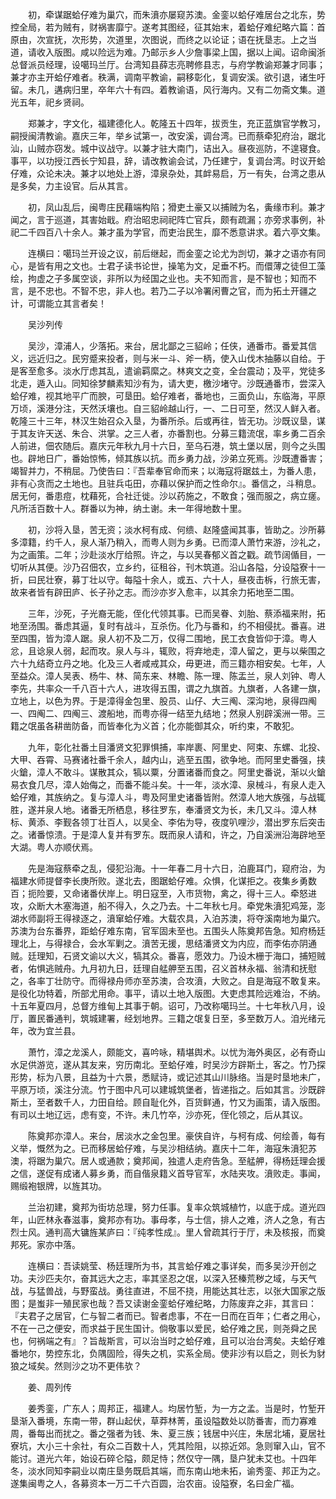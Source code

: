 <!-- { "loadSidebar": true } -->
　　初，牵谋踞蛤仔难为巢穴，而朱濆亦屡窥苏澳。金銮以蛤仔难居台之北东，势控全局，若为贼有，财祸害靡宁。遂考其图经，征其始末，着蛤仔难纪略六篇：首原由，次宣抚，次形势，次道里，次图说，而终之以论证；语在抚垦志。上之当道，请收入版图。咸以险远为难。乃邮示乡人少詹事梁上国，据以上闻。诏命闽浙总督派员经理，设噶玛兰厅。台湾知县薛志亮聘修县志，与府学教谕郑兼才同事；兼才亦主开蛤仔难者。秩满，调南平教谕，嗣移彰化，复调安溪。欲引退，诸生吁留。未几，遘病归里，卒年六十有四。着教谕语，风行海内。又有二勿斋文集。道光五年，祀乡贤祠。

　　郑兼才，字文化，福建德化人。乾隆五十四年，拔贡生，充正蓝旗官学教习，嗣授闽清教谕。嘉庆三年，举乡试第一，改安溪，调台湾。已而蔡牵犯府治，踞北汕，山贼亦窃发。城中议战守。以兼才驻大南门，诘出入。昼夜巡防，不遑寝食。事平，以功授江西长宁知县，辞，请改教谕会试，乃任建宁，复调台湾。时议开蛤仔难，众论未决。兼才以地处上游，漳泉杂处，其衅易启，万一有失，台湾之患从是多矣，力主设官。后从其言。

　　初，凤山乱后，闽粤庄民藉端构陷；猾吏土豪又以捕贼为名，夤缘市利。兼才闻之，言于巡道，其害始戢。府治昭忠祠祀阵亡官兵，颇有疏漏；亦旁求事例，补祀二千四百八十余人。兼才虽为学官，而吏治民生，靡不悉意讲求。着六亭文集。

　　连横曰：噶玛兰开设之议，前后继起，而金銮之论尤为剀切，兼才之语亦有同心，是皆有用之文也。士君子读书论世，操笔为文，足垂不朽。而儇薄之徒但工藻绘，拘虚之子多属空谈，非所以为经国之业也。夫不知而言，是不智也；知而不言，是不忠也。不智不忠，非人也。若乃二子以冷署闲曹之官，而为拓土开疆之计，可谓能立其言者矣！

　　吴沙列传

　　吴沙，漳浦人，少落拓。来台，居北鄙之三貂岭；任侠，通番市。番爱其信义，远近归之。民穷蹙来投者，则与米一斗、斧一柄，使入山伐木抽藤以自给。于是客至愈多。淡水厅虑其乱，遣谕羁縻之。林爽文之变，全台震动；及平，党徒多北走，遁入山。同知徐梦麟素知沙有为，请大吏，檄沙堵守。沙既通番市，尝深入蛤仔难，视其地平广而腴，可垦田。蛤仔难者，番地也，三面负山，东临海，平原万顷，溪港分注，天然沃壤也。自三貂岭越山行，一、二日可至，然汉人鲜入者。乾隆三十三年，林汉生始召众入垦，为番所杀。后或再往，皆无功。沙既议垦，谋于其友许天送、朱合、洪掌。之三人者，亦番割也。分募三籍流氓，率乡勇二百余人前进，佃农随后。嘉庆元年秋九月十六日，至乌石港，筑土堡以居，则今之头围也。辟地日广，番始惊怖，倾其族以抗。而乡勇力战，沙弟立死焉。沙既遭番害；竭智并力，不稍屈。乃使告曰：『吾辈奉官命而来；以海寇将踞兹土，为番人患，非有心贪而之土地也。且驻兵屯田，亦藉以保护而之性命尔』。番信之，斗稍息。居无何，番患痘，枕藉死，合社迁徙。沙以药施之，不敢食；强而服之，病立瘥。凡所活百数十人。群番以为神，纳土谢。未一年得地数十里。

　　初，沙将入垦，苦无资；淡水柯有成、何缋、赵隆盛闻其事，皆助之。沙所募多漳籍，约千人，泉人渐乃稍入，而粤人则为乡勇。已而漳人萧竹来游，沙礼之，为之画策。二年；沙赴淡水厅给照。许之，与以吴春郁义首之戳。疏节阔偱目，一切听从其便。沙乃召佃农，立乡约，征租谷，刊木筑道。沿山各隘，分设隘寮十一折，曰民壮寮，募丁壮以守。每隘十余人，或五、六十人，昼夜击柝，行旅无害，故来者皆有辟田庐、长子孙之志。而沙亦岁入愈丰，以其余力拓地至二围。

　　三年，沙死，子光裔无能，侄化代领其事。已而吴眷、刘胎、蔡添福来附，拓地至汤围。番虑其逼，复时有战斗，互杀伤。化乃与番和，约不相侵扰。番喜。进至四围，皆为漳人踞。泉人初不及二万，仅得二围地，民工衣食皆仰于漳。粤人忿，且谂泉人弱，起而攻。泉人与斗，辄败，将弃地走，漳人留之，更与以柴围之六十九结奇立丹之地。化及三人者咸戒其众，毋更进，而三籍亦相安矣。七年，人至益众。漳人吴表、杨牛、林、简东来、林瞻、陈一理、陈盂兰，泉人刘钟、粤人李先，共率众一千八百十六人，进攻得五围，谓之九旗首。九旗者，人各建一旗，立地上，以色为界。于是漳得金包里、股员、山仔、大三阄、深沟地，泉得四阄一、四阄二、四阄三、渡船地，而粤亦得一结至九结地；然泉人别辟溪洲一带。三籍之氓虽各耕凿防备，而皆奉化为义首；化亦能御其众，听约束，不敢犯。

　　九年，彰化社番土目潘贤文犯罪惧捕，率岸裹、阿里史、阿束、东螺、北投、大甲、吞霄、马赛诸社番千余人，越内山，逃至五围，欲争地。而阿里史番强，挟火鎗，漳人不敢斗。谋散其众，犒以粟，分置诸番而食之。阿里史番说，渐以火鎗易衣食几尽，漳人始侮之，而番不能斗矣。十一年，淡水漳、泉械斗，有泉人走入蛤仔难，其族纳之。复与漳人斗，粤及阿里史诸番皆附。然漳人地大族强，与战辄胜，遂并泉人地。诸番无所栖息，移往罗东，奉潘贤文为长，未几又斗。漳人林标、黄添、李觐各领丁壮百人，以吴全、李佑为导，夜度叭哩沙，潜出罗东后突击之。诸番惊溃。于是漳人复并有罗东。既而泉人请和，许之，乃自溪洲沿海辟地至大湖。粤人亦顺伏焉。

　　先是海寇蔡牵之乱，侵犯沿海。十一年春二月十六日，泊鹿耳门，窥府治，为福建水师提督李长庚所败。遂北去，图踞蛤仔难。众惧，化谋拒之。夜集乡勇数百；扼险要，又命诸番伏岸上。明日寇至，入市货物，禽之，得十三人。牵怒进攻，众断大木塞海道，船不得入，久之乃去。十二年秋七月。牵党朱濆犯鸡笼，澎湖水师副将王得禄逐之，濆窜蛤仔难。大载农具，入泊苏澳，将夺溪南地为巢穴。苏澳为台东番界，距蛤仔难东南，官军固未至也。五围头人陈奠邦告急。知府杨廷理北上，与得禄合，会水军剿之。濆苦无援，思结潘贤文为内应，而李佑亦阴通贼。廷理知，石贤文谕以大义，犒其众。番喜，愿效力。乃设木栅于海口，捕短贼者，佑惧逃贼舟。九月初九日，廷理自艋舺至五围，召义首林永福、翁清和抚慰之，各率丁壮防守。而得禄舟师亦至苏澳，合攻濆，大败之。自是海寇不敢复来。是役化功特着，所部尤用命。事平，请以土地入版图。大吏虑其险远难治，不纳。十五年夏四月，总督方维甸上其事于朝。诏可，乃改称噶玛兰。十七年秋八月，设厅，置民番通判，筑城建署，经划地界。三籍之氓复日至，多至数万人。洎光绪元年，改为宜兰县。

　　萧竹，漳之龙溪人，颇能文，喜吟咏，精堪舆术。以忧为海外奥区，必有奇山水足供游览，遂从其友来，穷历南北。至蛤仔难，时吴沙方辟斯土，客之。竹乃探形势，标为八景，且益为十六景，悉赋诗，或记述其山川脉络。当是时垦地未广，平原万顷，溪注分流。竹于图中凡可以建城筑堡者，皆递指之。后如其言。沙既辟斯土，至者数千人，力田自给。顾自耻化外，百货鲜通，竹又为画策，请入版图。有司以土地辽远，虑有变，不许。未几竹卒，沙亦死，侄化领之，后从其议。

　　陈奠邦亦漳人。来台，居淡水之金包里。豪侠自许，与柯有成、何绘善，每有义举，慨然为之。已而移居蛤仔难，与吴沙相结纳。嘉庆十二年，海寇朱濆犯苏澳，将踞为巢穴。居人或通款；奠邦闻，独遣人走府告急。至艋舺，得杨廷理会援之信，遂促有成诸人募乡勇，而自偕泉籍义首导官军，水陆夹攻。濆败走。事闻，赐缎袍银牌，以旌其功。

　　兰治初建，奠邦为街坊总理，努力任事。复率众筑城植竹，以底于成。道光四年，山匠林永春滋事，奠邦亦有功。事母孝，与士信，排人之难，济人之急，有古烈士风。通判高大镛旌某庐曰：『纯孝性成』。里人曾疏其行于厅，未及核报，而奠邦死。家亦中落。

　　连横曰：吾读姚莹、杨廷理所为书，其言蛤仔难之事详矣，而多吴沙开创之功。夫沙匹夫尔，奋其远大之志，率其坚忍之氓，以深入狉榛荒秽之域，与天气战，与猛兽战，与野蛮战。勇往直进，不屈不挠，用能达其壮志，以张大国家之版图；是蚩非一殖民家也哉？吾又读谢金銮蛤仔难纪略，力陈废弃之非，其言曰：『夫君子之居官，仁与智二者而已。智者虑事，不在一日而在百年；仁者之用心，不在一己之便安，而求益于民生国计。倘敬事以爱民，蛤仔难之民，则尧舜之民也，何祸端之有』？旨哉斯言，可以治当时之蛤仔难，且可以治台湾矣。夫蛤仔难番地尔，势控东北，负隅固险，得失之机，实系全局。使非沙有以启之，则长为豺狼之域矣。然则沙之功不更伟欤？

　　姜、周列传

　　姜秀銮，广东人；周邦正，福建人。均居竹堑，为一方之孟。当是时，竹堑开垦渐入番境，东南一带，群山起伏，草莽林菁，虽设隘数处以防番害，而力寡难周，番每出而扰之。番之强者为钱、朱、夏三族；钱居中兴庄，朱居北埔，夏居社寮坑，大小三十余社，有众二百数十人，凭其险阻，以掠近郊。急则窜入山，官不能讨。道光六年，始设石碎仑隘，颇足恃；然仅守一隅，垦户犹未艾也。十四年冬，淡水同知李嗣业以南庄垦务既启其端，而东南山地未拓，谕秀銮、邦正为之。遂集闽粤之人，各募资本一万二千六百圆，治农亩。设隘寮，名曰金广福。

